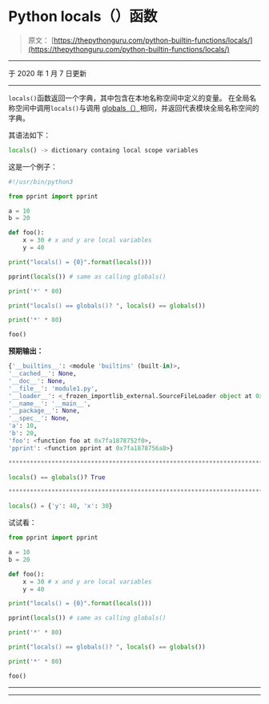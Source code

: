 # Python locals（）函数

> 原文： [https://thepythonguru.com/python-builtin-functions/locals/](https://thepythonguru.com/python-builtin-functions/locals/)

* * *

于 2020 年 1 月 7 日更新

* * *

`locals()`函数返回一个字典，其中包含在本地名称空间中定义的变量。 在全局名称空间中调用`locals()`与调用 [globals（）](/python-builtin-functions/globals/)相同，并返回代表模块全局名称空间的字典。

其语法如下：

```py
locals() -> dictionary containg local scope variables

```

这是一个例子：

```py
#!/usr/bin/python3

from pprint import pprint

a = 10
b = 20

def foo():
    x = 30 # x and y are local variables
    y = 40

print("locals() = {0}".format(locals()))

pprint(locals()) # same as calling globals()

print('*' * 80)

print("locals() == globals()? ", locals() == globals())

print('*' * 80)

foo()

```

**预期输出：**

```py
{'__builtins__': <module 'builtins' (built-in)>,
'__cached__': None,
'__doc__': None,
'__file__': 'module1.py',
'__loader__': <_frozen_importlib_external.SourceFileLoader object at 0x7fa18790a828>,
'__name__': '__main__',
'__package__': None,
'__spec__': None,
'a': 10,
'b': 20,
'foo': <function foo at 0x7fa1878752f0>,
'pprint': <function pprint at 0x7fa1878756a8>}

********************************************************************************

locals() == globals()? True

********************************************************************************

locals() = {'y': 40, 'x': 30}

```

试试看：

```py
from pprint import pprint

a = 10
b = 20

def foo():
    x = 30 # x and y are local variables
    y = 40

print("locals() = {0}".format(locals()))

pprint(locals()) # same as calling globals()

print('*' * 80)

print("locals() == globals()? ", locals() == globals())

print('*' * 80)

foo() 
```

* * *

* * *